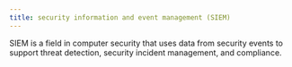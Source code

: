 ```yaml
---
title: security information and event management (SIEM)
---
```

SIEM is a field in computer security that uses data from security events to support threat detection, security incident management, and compliance.